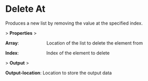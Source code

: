 # Delete At

Produces a new list by removing the value at the specified index.

&gt; **Properties**
&gt; 

**Array**:                      Location of the list to delete the element from

**Index**:                      Index of the element to delete

&gt; **Output**
&gt; 

**Output-location**: Location to store the output data